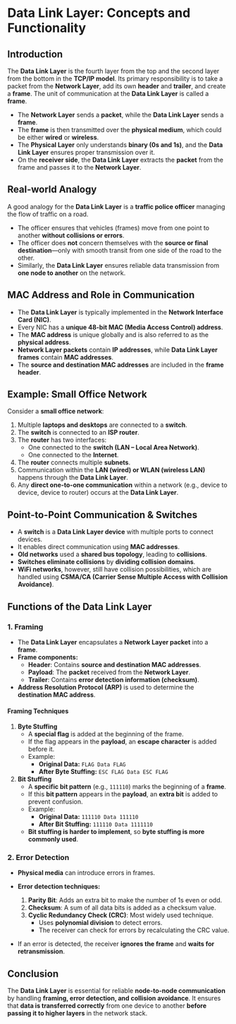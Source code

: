 # **Data Link Layer: Concepts and Functionality**

## **Introduction**

The **Data Link Layer** is the fourth layer from the top and the second layer from the bottom in the **TCP/IP model**. Its primary responsibility is to take a packet from the **Network Layer**, add its own **header** and **trailer**, and create a **frame**. The unit of communication at the **Data Link Layer** is called a **frame**.

- The **Network Layer** sends a **packet**, while the **Data Link Layer** sends a **frame**.
- The **frame** is then transmitted over the **physical medium**, which could be either **wired** or **wireless**.
- The **Physical Layer** only understands **binary (0s and 1s)**, and the **Data Link Layer** ensures proper transmission over it.
- On the **receiver side**, the **Data Link Layer** extracts the **packet** from the frame and passes it to the **Network Layer**.

## **Real-world Analogy**

A good analogy for the **Data Link Layer** is a **traffic police officer** managing the flow of traffic on a road.

- The officer ensures that vehicles (frames) move from one point to another **without collisions or errors**.
- The officer does **not** concern themselves with the **source or final destination**—only with smooth transit from one side of the road to the other.
- Similarly, the **Data Link Layer** ensures reliable data transmission from **one node to another** on the network.

## **MAC Address and Role in Communication**

- The **Data Link Layer** is typically implemented in the **Network Interface Card (NIC)**.
- Every NIC has a **unique 48-bit MAC (Media Access Control) address**.
- The **MAC address** is unique globally and is also referred to as the **physical address**.
- **Network Layer packets** contain **IP addresses**, while **Data Link Layer frames** contain **MAC addresses**.
- The **source and destination MAC addresses** are included in the **frame header**.

## **Example: Small Office Network**

Consider a **small office network**:

1. Multiple **laptops and desktops** are connected to a **switch**.
2. The **switch** is connected to an **ISP router**.
3. The **router** has two interfaces:
   - One connected to the **switch (LAN – Local Area Network)**.
   - One connected to the **Internet**.
4. The **router** connects multiple **subnets**.
5. Communication within the **LAN (wired) or WLAN (wireless LAN)** happens through the **Data Link Layer**.
6. Any **direct one-to-one communication** within a network (e.g., device to device, device to router) occurs at the **Data Link Layer**.

## **Point-to-Point Communication & Switches**

- A **switch** is a **Data Link Layer device** with multiple ports to connect devices.
- It enables direct communication using **MAC addresses**.
- **Old networks** used a **shared bus topology**, leading to **collisions**.
- **Switches eliminate collisions** by **dividing collision domains**.
- **WiFi networks**, however, still have collision possibilities, which are handled using **CSMA/CA (Carrier Sense Multiple Access with Collision Avoidance)**.

## **Functions of the Data Link Layer**

### **1. Framing**

- The **Data Link Layer** encapsulates a **Network Layer packet** into a **frame**.
- **Frame components:**
  - **Header**: Contains **source and destination MAC addresses**.
  - **Payload**: The **packet** received from the **Network Layer**.
  - **Trailer**: Contains **error detection information (checksum)**.
- **Address Resolution Protocol (ARP)** is used to determine the **destination MAC address**.

#### **Framing Techniques**

1. **Byte Stuffing**
   - A **special flag** is added at the beginning of the frame.
   - If the flag appears in the **payload**, an **escape character** is added before it.
   - Example:
     - **Original Data:** `FLAG Data FLAG`
     - **After Byte Stuffing:** `ESC FLAG Data ESC FLAG`
2. **Bit Stuffing**
   - A **specific bit pattern** (e.g., `111110`) marks the beginning of a **frame**.
   - If this **bit pattern** appears in the **payload**, an **extra bit** is added to prevent confusion.
   - Example:
     - **Original Data:** `111110 Data 111110`
     - **After Bit Stuffing:** `111110 Data 1111110`
   - **Bit stuffing is harder to implement**, so **byte stuffing is more commonly used**.

### **2. Error Detection**

- **Physical media** can introduce errors in frames.

- **Error detection techniques:**

  1. **Parity Bit**: Adds an extra bit to make the number of 1s even or odd.
  2. **Checksum**: A sum of all data bits is added as a checksum value.
  3. **Cyclic Redundancy Check (CRC)**: Most widely used technique.
     - Uses **polynomial division** to detect errors.
     - The receiver can check for errors by recalculating the CRC value.

- If an error is detected, the receiver **ignores the frame** and **waits for retransmission**.

## **Conclusion**

The **Data Link Layer** is essential for reliable **node-to-node communication** by handling **framing, error detection, and collision avoidance**. It ensures that **data is transferred correctly** from one device to another **before passing it to higher layers** in the network stack.
